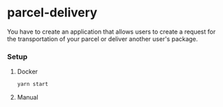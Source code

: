 # parcel-delivery
You have to create an application that allows users to create a request for the transportation of your parcel or deliver another user's package.
### Setup
1. Docker
   ```bash
   yarn start
   ```
2. Manual

